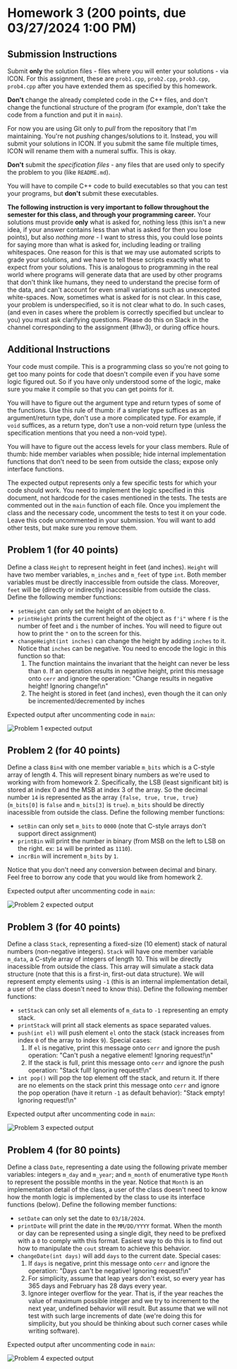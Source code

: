 # Homework 3 (200 points, due 03/27/2024 1:00 PM)

## Submission Instructions
Submit **only** the solution files - files where you will enter your solutions - via ICON. For this assignment, 
these are `prob1.cpp`, `prob2.cpp`, `prob3.cpp`, `prob4.cpp` after you have extended them as specified by this homework.

**Don't** change the already completed code in the C++ files, and don't change the functional structure of the program 
(for example, don't take the code from a function and put it in `main`).

For now you are using Git only 
to *pull* from the repository that I'm maintaining. You're not *pushing* changes/solutions to it. Instead, you will submit your solutions in ICON. If you submit the same file multiple times, ICON will rename them with a numeral suffix. This 
is okay.

**Don't** submit the *specification files* - any files that are used only to specify the problem to you (like 
`README.md`).

You will have to compile C++ code to build executables so that you can test your programs, but **don't** submit these executables.

**The following instruction is very important to follow throughout the semester for this class, and through 
your programming career.**
Your solutions must provide **only** what is asked for, nothing less (this isn't a new idea, if your answer contains 
less than what is asked for then you lose points), but also *nothing more* - I want to stress this, you could lose 
points for saying more than what is asked for, including leading or trailing whitespaces. One reason for this is that we may 
use automated scripts to grade your solutions, and we have to tell these scripts exactly what to expect from your
solutions. This is analogous to programming in the real world where programs will generate data that are used by 
other programs that don't think like humans, they need to understand the precise form of the data, and can't 
account for even small variations such as unexcepted white-spaces.
Now, sometimes what is asked for is not clear. In this case, your problem is underspecified, so it is not clear 
what to do. In such cases, (and even in cases where the problem is correctly specified but unclear to you) 
you must ask clarifying questions. Please do this on Slack in the channel corresponding to the assignment (#hw3), 
or during office hours.

## Additional Instructions
Your code must compile. This is a programming class so you're not going to get too many points for code that 
doesn't compile even if you have some logic figured out. So if you have only understood some of the logic, make sure
you make it compile so that you can get points for it.

You will have to figure out the argument type and return types of some of the functions. Use this rule of thumb: if
a simpler type suffices as an argument/return type, don't use a more complicated type. For example, if `void` suffices, as 
a return type, don't use a non-void return type (unless the specification mentions that you need a non-void type).

You will have to figure out the access levels for your class members. Rule of thumb: hide member variables when possible; 
hide internal implementation functions that don't need to be seen from outside the class; expose only interface functions.

The expected output represents only a few specific tests for which your code should work. You need to implement the logic
specified in this document, not hardcode for the cases mentioned in the tests. The tests are commented out in the `main`
function of each file. Once you implement the class and the necessary code, uncomment the tests to test it on your code.
Leave this code uncommented in your submission. You will want to add other tests, but make sure you remove them.

## Problem 1 (for 40 points)
Define a class `Height` to represent height in feet (and inches). `Height` will have two member variables, 
`m_inches` and `m_feet` of type `int`. Both member variables must be directly inaccessible from outside the class. 
Moreover, `feet` will be (directly or indirectly) inaccessible from outside the class. 
Define the following member functions:
- `setHeight` can only set the height of an object to `0`.
- `printHeight` prints the current height of the object as `f'i"` where `f` is the number of feet and `i` the number of 
  inches. You will need to figure out how to print the `"` on to the screen for this.
- `changeHeight(int inches)` can change the height by adding `inches` to it. Notice that `inches` can be negative.
   You need to encode the logic in this function so that:
    1. The function maintains the invariant that the height can never be less than `0`. If an operation results in 
       negative height, print this message onto `cerr` and ignore the operation:
       "Change results in negative height! Ignoring change!\n"
    2. The height is stored in feet (and inches), even though the it can only be incremented/decremented by inches

Expected output after uncommenting code in `main`:

![Problem 1 expected output](./images/prob1.png)


## Problem 2 (for 40 points)
Define a class `Bin4` with one member variable `m_bits` which is a C-style array of length 4. This will represent binary 
numbers as we're used to working with from homework 2. Specifically, the LSB (least significant bit) is stored at index 
0 and the MSB at index 3 of the array. So the decimal number `14` is represented as the array `{false, true, true, true}`
(`m_bits[0]` is `false` and `m_bits[3]` is `true`).
`m_bits` should be directly inacessible from outside the class.
Define the following member functions:
- `setBin` can only set `m_bits` to `0000` (note that C-style arrays don't support direct assignment)
- `printBin` will print the number in binary (from MSB on the left to LSB on the right. ex: `14` will be printed as `1110`).
- `incrBin` will increment `m_bits` by `1`.

Notice that you don't need any conversion between decimal and binary. Feel free to borrow any code that you would like from
homework 2.

Expected output after uncommenting code in `main`:

![Problem 2 expected output](./images/prob2.png)


## Problem 3 (for 40 points)
Define a class `Stack`, representing a fixed-size (10 element) stack of natural numbers (non-negative integers). 
`Stack` will have one member variable `m_data`, a C-style array of integers of length 10. This will be directly inacessible from outside the class. This array will simulate a stack data structure (note that this is a first-in, first-out data
structure). We will represent empty elements using `-1` (this is an internal implementation detail, a user of the class doesn't
need to know this).
Define the following member functions:
- `setStack` can only set all elements of `m_data` to `-1` representing an empty stack.
- `printStack` will print all stack elements as space separated values.
- `push(int el)` will push element `el` onto the stack (stack increases from index `0` of the array to index `9`). 
   Special cases:
    1. If `el` is negative, print this message onto `cerr` and ignore the push operation:
        "Can't push a negative element! Ignoring request!\n"
    2. If the stack is full, print this message onto `cerr` and ignore the push operation:
        "Stack full! Ignoring request!\n"
- `int pop()` will pop the top element off the stack, and return it. If there are no elements on the stack
    print this message onto `cerr` and ignore the pop operation (have it return `-1` as default behavior):
    "Stack empty! Ignoring request!\n"

Expected output after uncommenting code in `main`:

![Problem 3 expected output](./images/prob3.png)


## Problem 4 (for 80 points)
Define a class `Date`, representing a date using the following private member variables:
integers `m_day` and `m_year`; and `m_month` of enumerative type `Month` to represent the possible months in the year.
Notice that `Month` is an implementation detail of the class, a user of the class doesn't need to know how the month logic
is implemented by the class to use its interface functions (below).
Define the following member functions:
- `setDate` can only set the date to `03/18/2024`.
- `printDate` will print the date in the `MM/DD/YYYY` format. When the month or day can be represented using a single digit,
   they need to be prefixed with a `0` to comply with this format. Easiest way to do this is to find out how to manipulate the 
   `cout` stream to achieve this behavior. 
- `changeDate(int days)` will add `days` to the current date. Special cases:
    1. If `days` is negative, print this message onto `cerr` and ignore the operation:
        "Days can't be negative! Ignoring request!\n"
    2. For simplicity, assume that leap years don't exist, so every year has 365 days and February has 28 days every year.
    3. Ignore integer overflow for the year. That is, if the year reaches the value of maximum possible integer and we try 
       to increment to the next year, undefined behavior will result. But assume that we will not test with such large increments of date (we're doing this for simplicity, but you should be thinking about such corner cases while writing software).

Expected output after uncommenting code in `main`:

![Problem 4 expected output](./images/prob4.png)
